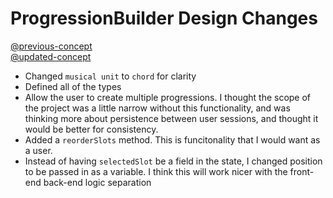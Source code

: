 # ProgressionBuilder Design Changes
[@previous-concept](../context/design/concepts/ProgressionBuilder/concept.md/steps/concept.a792d8a5.md)  
[@updated-concept](../context/design/concepts/ProgressionBuilder/concept.md/steps/concept.0e25b4ee.md)
- Changed `musical unit` to `chord` for clarity
- Defined all of the types
- Allow the user to create multiple progressions. I thought the scope of the project was a little narrow without this functionality, and was thinking more about persistence between user sessions, and thought it would be better for consistency.
- Added a `reorderSlots` method. This is funcitonality that I would want as a user.
- Instead of having `selectedSlot` be a field in the state, I changed position to be passed in as a variable. I think this will work nicer with the front-end back-end logic separation
